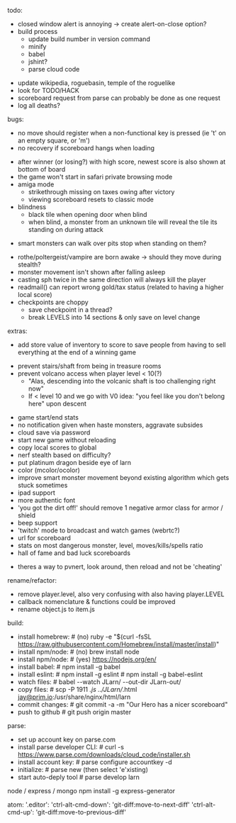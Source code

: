 todo:
+ closed window alert is annoying -> create alert-on-close option?
+ build process
  + update build number in version command
  + minify
  + babel
  + jshint?
  + parse cloud code
- update wikipedia, roguebasin, temple of the roguelike
- look for TODO/HACK
- scoreboard request from parse can probably be done as one request
- log all deaths?

bugs:
* no move should register when a non-functional key is pressed (ie 't' on an empty square, or 'm')
* no recovery if scoreboard hangs when loading
- after winner (or losing?) with high score, newest score is also shown at bottom of board
- the game won't start in safari private browsing mode
- amiga mode
  - strikethrough missing on taxes owing after victory
  - viewing scoreboard resets to classic mode
- blindness
  - black tile when opening door when blind
  - when blind, a monster from an unknown tile will reveal the tile its standing on during attack
+ smart monsters can walk over pits stop when standing on them?
- rothe/poltergeist/vampire are born awake -> should they move during stealth?
- monster movement isn't shown after falling asleep
- casting sph twice in the same direction will always kill the player
- readmail() can report wrong gold/tax status (related to having a higher local score)
- checkpoints are choppy
  - save checkpoint in a thread?
  - break LEVELS into 14 sections & only save on level change


extras:
* add store value of inventory to score to save people from having to sell everything at the end of a winning game
+ prevent stairs/shaft from being in treasure rooms
+ prevent volcano access when player level < 10(?)
  - "Alas, descending into the volcanic shaft is too challenging right now"
  - If < level 10 and we go with V0 idea: "you feel like you don't belong here" upon descent
- game start/end stats
- no notification given when haste monsters, aggravate subsides
- cloud save via password
- start new game without reloading
- copy local scores to global
- nerf stealth based on difficulty?
- put platinum dragon beside eye of larn
- color (mcolor/ocolor)
- improve smart monster movement beyond existing algorithm which gets stuck sometimes
- ipad support
- more authentic font
- 'you got the dirt off!' should remove 1 negative armor class for armor / shield
- beep support
- 'twitch' mode to broadcast and watch games (webrtc?)
- url for scoreboard
- stats on most dangerous monster, level, moves/kills/spells ratio
- hall of fame and bad luck scoreboards
* theres a way to pvnert, look around, then reload and not be 'cheating'


rename/refactor:
- remove player.level, also very confusing with also having player.LEVEL
- callback nomenclature & functions could be improved
- rename object.js to item.js


build:
- install homebrew:  # (no) ruby -e "$(curl -fsSL https://raw.githubusercontent.com/Homebrew/install/master/install)"
- install npm/node:  # (no) brew install node
- install npm/node:  # (yes) https://nodejs.org/en/
- install babel:     # npm install -g babel
- install eslint:    # npm install -g eslint
                     # npm install -g babel-eslint
- watch files:       # babel --watch JLarn/ --out-dir JLarn-out/
- copy files:        # scp -P 1911 *.js ../JLarn/*.html jay@prim.io:/usr/share/nginx/html/larn
- commit changes:    # git commit -a -m "Our Hero has a nicer scoreboard"
- push to github     # git push origin master


parse:
- set up account key on parse.com
- install parse developer CLI:  # curl -s https://www.parse.com/downloads/cloud_code/installer.sh
- install account key:          # parse configure accountkey -d
- initialize:                   # parse new (then select 'e'xisting)
- start auto-deply tool         # parse develop larn


node / express / mongo
npm install -g express-generator

atom:
'.editor':
  'ctrl-alt-cmd-down': 'git-diff:move-to-next-diff'
  'ctrl-alt-cmd-up': 'git-diff:move-to-previous-diff'
